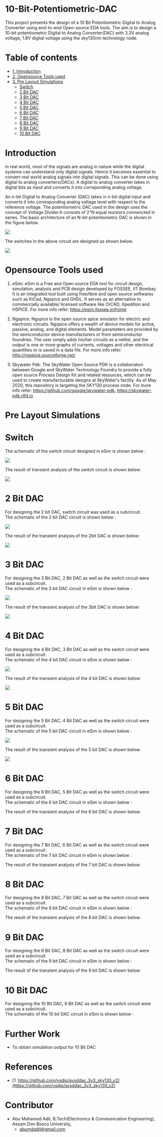 # 10-Bit-Potentiometric-DAC

This project presents the design of a 10 Bit Potentiometric Digital to Analog Converter using end-to-end Open-source EDA tools. The aim is to design a 10-bit potentiometric Digital to Analog Converter(DAC) with 3.3V analog voltage, 1.8V digital voltage  using the sky130nm technology node.

# Table of contents

  * [1. Introduction](#introduction)
  * [2. Opensource Tools used](#opensource-tools-used)
  * [3. Pre Layout Simulations](#pre-layout-simulations)
     + [Switch](#switch)
     + [2 Bit DAC](#2-bit-dac)
     + [3 Bit DAC](#3-bit-dac)
     + [4 Bit DAC](#4-bit-dac)
     + [5 Bit DAC](#5-bit-dac)
     + [6 Bit DAC](#6-bit-dac)
     + [7 Bit DAC](#7-bit-dac)
     + [8 Bit DAC](#8-bit-dac)
     + [9 Bit DAC](#9-bit-dac)
     + [10 Bit DAC](#10-bit-dac)
     

# Introduction

In real world, most of the signals are analog in nature while the digital systems can understand only digital signals. Hence it becomes essential to convert real world analog signals into digital signals. This can be done using digital to analog converters(DACs). A digital to analog converter takes in digital bits as input and converts it into correponding analog voltage.

An n-bit Digital to Analog Converter (DAC) takes in n-bit digital input and converts it into corresponding analog voltage level with respect to the reference voltage. The potentiometric DAC used in the design uses the concept of Voltage Divider.It consists of 2^N equal resistors connencted in series. The basic architecture of an N-bit potentiometric DAC is shown in the figure below.

![](Images/N-bit-DAC.png)

The switches in the above circuit are designed as shown below.

![](Images/switch_circuit.png)

# Opensource Tools used

1. eSim: eSim is a Free and Open source EDA tool for circuit design, simulation, analysis and PCB design developed by FOSSEE, IIT Bombay. It is an integrated tool built using free/libre and open source softwares such as KiCad, Ngspice and GHDL. It serves as an alternative to commercially available/ licensed software like OrCAD, Xpedition and HSPICE. For more info refer: https://esim.fossee.in/home

2. Ngspice: Ngspice is the open source spice simulator for electric and electronic circuits. Ngspice offers a wealth of device models for active, passive, analog, and digital elements. Model parameters are provided by the semiconductor device manufacturers or from semiconductor foundries. The user simply adds his/her circuits as a netlist, and the output is one or more graphs of currents, voltages and other electrical quantities or is saved in a data file. For more info refer: http://ngspice.sourceforge.net/

3. Skywater Pdk: The SkyWater Open Source PDK is a collaboration between Google and SkyWater Technology Foundry to provide a fully open source Process Design Kit and related resources, which can be used to create manufacturable designs at SkyWater’s facility. As of May 2020, this repository is targeting the SKY130 process node. For more info refer: https://github.com/google/skywater-pdk, https://skywater-pdk.rtfd.io

# Pre Layout Simulations
   
  # Switch 
  
 The schematic of the switch circuit designed in eSim is shown below :
   
 ![](Schematics/switch_A.png)

The result of transient analysis of the switch circuit is shown below:

 ![](Simulation_Outputs/switch_A_op.png)

# 2 Bit DAC

For designing the 2 bit DAC, switch circuit was used as a subcircuit.\
The schematic of the 2 bit DAC circuit  is shown below :

 ![](Schematics/2bit_DAC_A.png)
 
 The result of the transient analysis of the 2bit DAC is shown below:
 
 ![](Simulation_Outputs/2bit_DAC_op.png)
 
# 3 Bit DAC

For designing the 3 Bit DAC, 2 Bit DAC as well as the switch circuit were used as a subcircuit.\
The schematic of the 3 bit DAC circuit in eSim is shown below :

![](Schematics/3bit_DAC_A.png)

 The result of the transient analysis of the 3bit DAC is shown below:
 
 ![](Simulation_Outputs/3bit_DAC_op.png)
 
# 4 Bit DAC

For designing the 4 Bit DAC, 3 Bit DAC as well as the switch circuit were used as a subcircuit.\
The schematic of the 4 bit DAC circuit in eSim is shown below :

![](Schematics/4bit_DAC_A.png)

 The result of the transient analysis of the 4 bit DAC is shown below:
 
 ![](Simulation_Outputs/4bit_DAC_op.png)
 
 # 5 Bit DAC
 
For designing the 5 Bit DAC, 4 Bit DAC as well as the switch circuit were used as a subcircuit.\
The schematic of the 5 bit DAC circuit in eSim is shown below :

![](Schematics/5bit_DAC_A.png)

 The result of the transient analysis of the 5 bit DAC is shown below:
 
 ![](Simulation_Outputs/5bit_DAC_op.png)
 
 # 6 Bit DAC
 
For designing the 6 Bit DAC, 5 Bit DAC as well as the switch circuit were used as a subcircuit.\
The schematic of the 6 bit DAC circuit in eSim is shown below :

 The result of the transient analysis of the 6 bit DAC is shown below:

 # 7 Bit DAC
 
For designing the 7 Bit DAC, 6 Bit DAC as well as the switch circuit were used as a subcircuit.\
The schematic of the 7 bit DAC circuit in eSim is shown below :

 The result of the transient analysis of the 7 bit DAC is shown below:

 # 8 Bit DAC
 
For designing the 8 Bit DAC, 7 Bit DAC as well as the switch circuit were used as a subcircuit.\
The schematic of the 8 bit DAC circuit in eSim is shown below :

 The result of the transient analysis of the 8 bit DAC is shown below:

 # 9 Bit DAC
 
For designing the 9 Bit DAC, 8 Bit DAC as well as the switch circuit were used as a subcircuit.\
The schematic of the 9 bit DAC circuit in eSim is shown below :

 The result of the transient analysis of the 9 bit DAC is shown below:

 # 10 Bit DAC
 
For designing the 10 Bit DAC, 9 Bit DAC as well as the switch circuit were used as a subcircuit.\
The schematic of the 10 bit DAC circuit in eSim is shown below :


 
# Further Work
   * To obtain simulation output for 10 Bit DAC
# References

  * [1. https://github.com/vsdip/avsddac_3v3_sky130_v2](https://github.com/vsdip/avsddac_3v3_sky130_v2)
 
# Contributor

  * Abu Mahamed Adil, B.Tech(Electronics & Communication Engineering), Assam Don Bosco University, 
    - [abumdadil@gmail.com](abumdadil@gmail.com)
